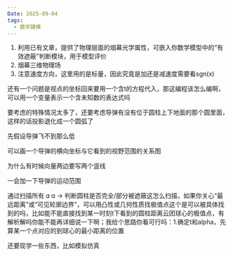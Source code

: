 ```yaml
---
Date: 2025-09-04
tags:
  - 数学建模
---
```

1. 利用已有文章，提供了物理层面的烟幕光学属性，可嵌入你数学模型中的“有效遮蔽”判断模块，用于模型评价
2. 烟幕三维物理场
3. 注意速度方向，这里用的是标量，因此究竟是加还是减速度需要看sgn(x)

还有一个问题是视点的坐标回来要用一个含t的方程代入，那这编程该怎么编啊，可以用一个变量表示一个含未知数的表达式吗

要考虑的特殊情况太多了，还要考虑导弹有没有位于圆柱上下地面的那个圆里面，这样的话投影退化成一个圆弧了

先假设导弹飞不到那么低

可以画一个导弹的横向坐标与它看到的视野范围的关系图

为什么有时候向量两边要写两个竖线

一会加一下导弹的运动范围

通过扫描所有 𝛼 α → 判断圆柱是否完全/部分被遮蔽这怎么扫描，如果你关心“最远距离”或“可见轮廓边界”，可以用凸性或几何性质找极值点这个是可以被具体找到的吗，比如能不能直接找到某一时刻t下看到的圆柱距离云团球心的极值点，有解析解吗你能不能再详细说一下啊；我给个思路你看可行吗：1.确定t和alpha，先算某一个点对应的到球心的最小距离的位置

还要现学一些东西，比如模拟仿真